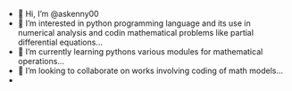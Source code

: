 - 👋 Hi, I’m @askenny00
- 👀 I’m interested in python programming language and its use in numerical analysis and codin mathematical problems like partial differential equations...
- 🌱 I’m currently learning pythons various modules for mathematical operations...
- 💞️ I’m looking to collaborate on works involving coding of math models...
- 

<!---
askenny00/askenny00 is a ✨ special ✨ repository because its `README.md` (this file) appears on your GitHub profile.
You can click the Preview link to take a look at your changes.
--->
